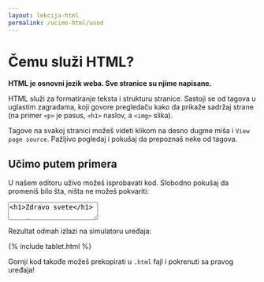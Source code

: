 ```yaml
---
layout: lekcija-html
permalink: /ucimo-html/uvod
---
```


# Čemu služi HTML?

**HTML je osnovni jezik weba. Sve stranice su njime napisane.**

HTML služi za formatiranje teksta i strukturu stranice. Sastoji se od tagova u uglastim zagradama, koji govore pregledaču kako da prikaže sadržaj strane (na primer `<p>` je pasus, `<h1>` naslov, a `<img>` slika).

Tagove na svakoj stranici možeš videti klikom na desno dugme miša i `View page source`. Pažljivo pogledaj i pokušaj da prepoznaš neke od tagova.

## Učimo putem primera

U našem editoru uživo možeš isprobavati kod. Slobodno pokušaj da promeniš bilo šta, ništa ne možeš pokvariti:

<textarea id="editor-ulaz">
<h1>Zdravo svete</h1>

<p>Zdravo svete. Ja sam prvi pasus.</p>

<p>Zdravo, ja sam drugi pasus.</p>

<h2>Ja sam podnaslov</h2>

<p>Ja sam još samo jedan pasus.</p>

<h3>Ja sam još manji podnaslov</h3>
</textarea>

Rezultat odmah izlazi na simulatoru uređaja:

{% include tablet.html %}

Gornji kod takođe možeš prekopirati u `.html` fajl i pokrenuti sa pravog uređaja!
